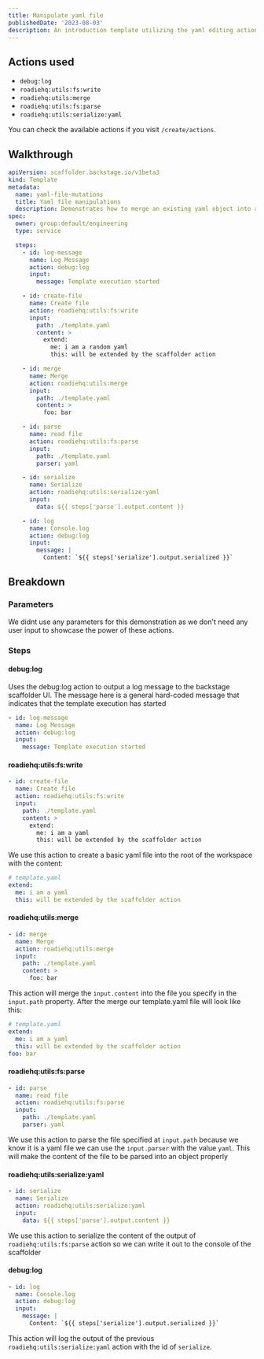 ```yaml
---
title: Manipulate yaml file
publishedDate: '2023-08-03'
description: An introduction template utilizing the yaml editing actions
---
```


## Actions used

- `debug:log`
- `roadiehq:utils:fs:write`
- `roadiehq:utils:merge`
- `roadiehq:utils:fs:parse`
- `roadiehq:utils:serialize:yaml`

You can check the available actions if you visit `/create/actions`.

## Walkthrough

```yaml
apiVersion: scaffolder.backstage.io/v1beta3
kind: Template
metadata:
  name: yaml-file-mutations
  title: Yaml file manipulations
  description: Demonstrates how to merge an existing yaml object into a yaml file in the workspace
spec:
  owner: group:default/engineering
  type: service

  steps:
    - id: log-message
      name: Log Message
      action: debug:log
      input:
        message: Template execution started

    - id: create-file
      name: Create file
      action: roadiehq:utils:fs:write
      input:
        path: ./template.yaml
        content: >
          extend:
            me: i am a random yaml
            this: will be extended by the scaffolder action

    - id: merge
      name: Merge
      action: roadiehq:utils:merge
      input:
        path: ./template.yaml
        content: >
          foo: bar

    - id: parse
      name: read file
      action: roadiehq:utils:fs:parse
      input:
        path: ./template.yaml
        parser: yaml

    - id: serialize
      name: Serialize
      action: roadiehq:utils:serialize:yaml
      input:
        data: ${{ steps['parse'].output.content }}

    - id: log
      name: Console.log
      action: debug:log
      input:
        message: |
          Content: `${{ steps['serialize'].output.serialized }}`
```

## Breakdown

### Parameters

We didnt use any parameters for this demonstration as we don't need any user input to showcase the power of these actions.

### Steps

#### debug:log

Uses the debug:log action to output a log message to the backstage scaffolder UI. The message here is a general hard-coded message that indicates that the template execution has started

```yaml
- id: log-message
  name: Log Message
  action: debug:log
  input:
    message: Template execution started
```

#### roadiehq:utils:fs:write

```yaml
- id: create-file
  name: Create file
  action: roadiehq:utils:fs:write
  input:
    path: ./template.yaml
    content: >
      extend:
        me: i am a yaml
        this: will be extended by the scaffolder action
```

We use this action to create a basic yaml file into the root of the workspace with the content:

```yaml
# template.yaml
extend:
  me: i am a yaml
  this: will be extended by the scaffolder action
```

#### roadiehq:utils:merge

```yaml
- id: merge
  name: Merge
  action: roadiehq:utils:merge
  input:
    path: ./template.yaml
    content: >
      foo: bar
```

This action will merge the `input.content` into the file you specify in the `input.path` property. After the merge our template.yaml file will look like this:

```yaml
# template.yaml
extend:
  me: i am a yaml
  this: will be extended by the scaffolder action
foo: bar
```

#### roadiehq:utils:fs:parse

```yaml
- id: parse
  name: read file
  action: roadiehq:utils:fs:parse
  input:
    path: ./template.yaml
    parser: yaml
```

We use this action to parse the file specified at `input.path` because we know it is a yaml file we can use the `input.parser` with the value `yaml`. This will make the content of the file to be parsed into an object properly

#### roadiehq:utils:serialize:yaml

```yaml
- id: serialize
  name: Serialize
  action: roadiehq:utils:serialize:yaml
  input:
    data: ${{ steps['parse'].output.content }}
```

We use this action to serialize the content of the output of `roadiehq:utils:fs:parse` action so we can write it out to the console of the scaffolder

#### debug:log

```yaml
- id: log
  name: Console.log
  action: debug:log
  input:
    message: |
      Content: `${{ steps['serialize'].output.serialized }}`
```

This action will log the output of the previous `roadiehq:utils:serialize:yaml` action with the id of `serialize`.
